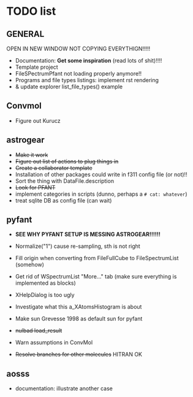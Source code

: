 # TODO list

## GENERAL

  
  OPEN IN NEW WINDOW NOT COPYING EVERYTHIGN!!!!!
  
- Documentation: **Get some inspiration** (read lots of shit)!!!!
- Template project
- FileSPectrumPfant not loading properly anymore!!
- Programs and file types listings: implement rst rendering
- & update explorer list_file_types() example


## Convmol

- Figure out Kurucz

## astrogear

  - ~~Make it work~~
  - ~~Figure out list of actions to plug things in~~
  - ~~Create a collaborator template~~
  - Installation of other packages could write in f311 config file (or not)!!
  - Sort the thing with DataFile.description
  - ~~Look for PFANT~~
  - implement categories in scripts (dunno, perhaps a `# cat: whatever`)
  - treat sqlite DB as config file (can wait)

## pyfant

  - **SEE WHY PYFANT SETUP IS MESSING ASTROGEAR!!!!!!**

  
  - Normalize("1") cause re-sampling, sth is not right
  - Fill origin when converting from FileFullCube to FileSpectrumList (somehow)
  - Get rid of WSpectrumList "More..." tab (make sure everything is implemented as blocks)
  - XHelpDialog is too ugly
  - Investigate what this a_XAtomsHistogram is about
  - Make sun Grevesse 1998 as default sun for pyfant
  - ~~nulbad load_result~~
  - Warn assumptions in ConvMol
  - ~~Resolve branches for other molecules~~ HITRAN OK

  
## aosss

  - documentation: illustrate another case

  
